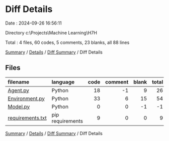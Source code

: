 # Diff Details

Date : 2024-09-26 16:56:11

Directory c:\\Projects\\Machine Learning\\H7H

Total : 4 files,  60 codes, 5 comments, 23 blanks, all 88 lines

[Summary](results.md) / [Details](details.md) / [Diff Summary](diff.md) / Diff Details

## Files
| filename | language | code | comment | blank | total |
| :--- | :--- | ---: | ---: | ---: | ---: |
| [Agent.py](/Agent.py) | Python | 18 | -1 | 9 | 26 |
| [Environment.py](/Environment.py) | Python | 33 | 6 | 15 | 54 |
| [Model.py](/Model.py) | Python | 0 | 0 | -1 | -1 |
| [requirements.txt](/requirements.txt) | pip requirements | 9 | 0 | 0 | 9 |

[Summary](results.md) / [Details](details.md) / [Diff Summary](diff.md) / Diff Details